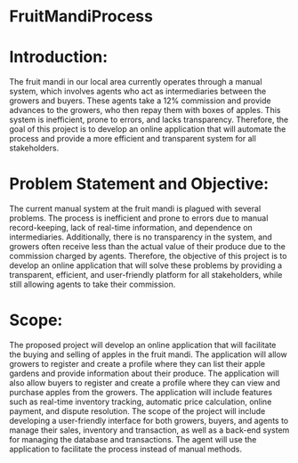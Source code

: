 # FruitMandiProcess
# Introduction:
The fruit mandi in our local area currently operates through a manual system, which involves agents who act as intermediaries between the growers and buyers. These agents take a 12% commission and provide advances to the growers, who then repay them with boxes of apples. This system is inefficient, prone to errors, and lacks transparency. Therefore, the goal of this project is to develop an online application that will automate the process and provide a more efficient and transparent system for all stakeholders.

# Problem Statement and Objective:
The current manual system at the fruit mandi is plagued with several problems. The process is inefficient and prone to errors due to manual record-keeping, lack of real-time information, and dependence on intermediaries. Additionally, there is no transparency in the system, and growers often receive less than the actual value of their produce due to the commission charged by agents. Therefore, the objective of this project is to develop an online application that will solve these problems by providing a transparent, efficient, and user-friendly platform for all stakeholders, while still allowing agents to take their commission.

# Scope:
The proposed project will develop an online application that will facilitate the buying and selling of apples in the fruit mandi. The application will allow growers to register and create a profile where they can list their apple gardens and provide information about their produce. The application will also allow buyers to register and create a profile where they can view and purchase apples from the growers. The application will include features such as real-time inventory tracking, automatic price calculation, online payment, and dispute resolution. The scope of the project will include developing a user-friendly interface for both growers, buyers, and agents to manage their sales, inventory and transaction, as well as a back-end system for managing the database and transactions. The agent will use the application to facilitate the process instead of manual methods.
